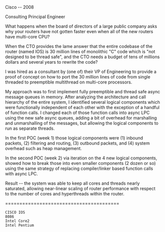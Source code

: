Cisco -- 2008

Consulting Principal Engineer

What happens when the board of directors of a large public company asks why your routers have not gotten
faster even when all of the new routers have multi-core CPU?

When the CTO provides the lame answer that the entire codebase of the router (named IOS) is 30 million lines
of monolithic "C" code which is "not designed to be thread safe", and the CTO needs a budget of tens of
millions dollars and several years to rewrite the code?

I was hired as a consultant by (one of) their VP of Engineering to provide a proof of concept on how to port the 30 million lines of code from single threaded to preemptible multithread on multi-core processors.

My approach was to first implement fully preemptible and thread safe async message queues in memory.  After analyzing the architecture and call hierarchy of the entire system, I identified several logical components which were functionally independent of each other with the exception of a handful of function calls.  I changed each of those function calls into async LPC using the new safe async queues, adding a bit of overhead for marshalling and unmarshalling of the messages, but allowing the logical components to run as separate threads.

In the first POC (week 1) those logical components were (1) inbound packets, (2) filtering and routing, (3) outbound packets, and (4) system overhead such as heap management.

In the second POC (week 2) via iteration on the 4 new logical components, showed how to break those into even smaller components (2 dozen or so) using the same strategy of replacing compiler/linker based function calls with async LPC.

Result -- the system was able to keep all cores and threads nearly saturated, allowing near-linear scaling of router performance with respect to the number of cores and hyperthreads within the router.

========================================
```
CISCO IOS
8086
Intel Core2
Intel Pentium
```
